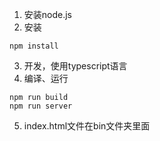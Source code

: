 1. 安装node.js
2. 安装
```
npm install

```
3. 开发，使用typescript语言
4. 编译、运行
```
npm run build
npm run server
```
5. index.html文件在bin文件夹里面